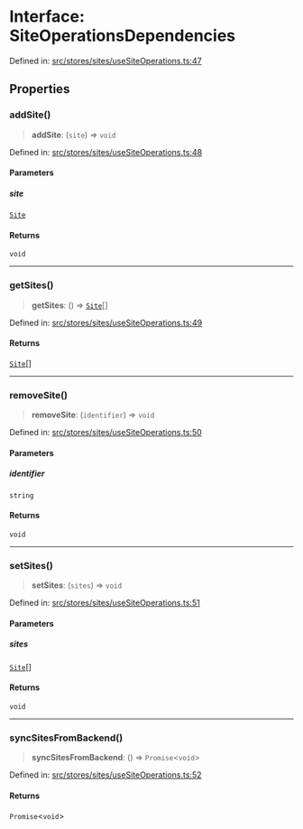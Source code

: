 # Interface: SiteOperationsDependencies

Defined in: [src/stores/sites/useSiteOperations.ts:47](https://github.com/Nick2bad4u/Uptime-Watcher/blob/3cce0c3b352c8390536ca3c7399ece50a05faf18/src/stores/sites/useSiteOperations.ts#L47)

## Properties

### addSite()

> **addSite**: (`site`) => `void`

Defined in: [src/stores/sites/useSiteOperations.ts:48](https://github.com/Nick2bad4u/Uptime-Watcher/blob/3cce0c3b352c8390536ca3c7399ece50a05faf18/src/stores/sites/useSiteOperations.ts#L48)

#### Parameters

##### site

[`Site`](../../../../../shared/types/interfaces/Site.md)

#### Returns

`void`

***

### getSites()

> **getSites**: () => [`Site`](../../../../../shared/types/interfaces/Site.md)[]

Defined in: [src/stores/sites/useSiteOperations.ts:49](https://github.com/Nick2bad4u/Uptime-Watcher/blob/3cce0c3b352c8390536ca3c7399ece50a05faf18/src/stores/sites/useSiteOperations.ts#L49)

#### Returns

[`Site`](../../../../../shared/types/interfaces/Site.md)[]

***

### removeSite()

> **removeSite**: (`identifier`) => `void`

Defined in: [src/stores/sites/useSiteOperations.ts:50](https://github.com/Nick2bad4u/Uptime-Watcher/blob/3cce0c3b352c8390536ca3c7399ece50a05faf18/src/stores/sites/useSiteOperations.ts#L50)

#### Parameters

##### identifier

`string`

#### Returns

`void`

***

### setSites()

> **setSites**: (`sites`) => `void`

Defined in: [src/stores/sites/useSiteOperations.ts:51](https://github.com/Nick2bad4u/Uptime-Watcher/blob/3cce0c3b352c8390536ca3c7399ece50a05faf18/src/stores/sites/useSiteOperations.ts#L51)

#### Parameters

##### sites

[`Site`](../../../../../shared/types/interfaces/Site.md)[]

#### Returns

`void`

***

### syncSitesFromBackend()

> **syncSitesFromBackend**: () => `Promise`\<`void`\>

Defined in: [src/stores/sites/useSiteOperations.ts:52](https://github.com/Nick2bad4u/Uptime-Watcher/blob/3cce0c3b352c8390536ca3c7399ece50a05faf18/src/stores/sites/useSiteOperations.ts#L52)

#### Returns

`Promise`\<`void`\>
